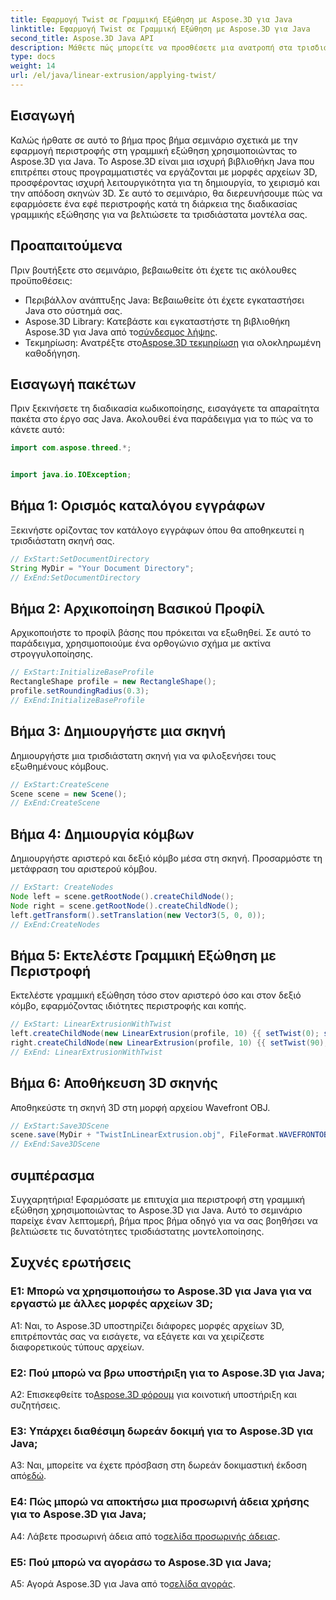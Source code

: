 ```yaml
---
title: Εφαρμογή Twist σε Γραμμική Εξώθηση με Aspose.3D για Java
linktitle: Εφαρμογή Twist σε Γραμμική Εξώθηση με Aspose.3D για Java
second_title: Aspose.3D Java API
description: Μάθετε πώς μπορείτε να προσθέσετε μια ανατροπή στα τρισδιάστατα μοντέλα σας χρησιμοποιώντας το Aspose.3D για Java. Ακολουθήστε τον βήμα προς βήμα οδηγό μας για βελτιωμένα εφέ γραμμικής εξώθησης.
type: docs
weight: 14
url: /el/java/linear-extrusion/applying-twist/
---
```

## Εισαγωγή

Καλώς ήρθατε σε αυτό το βήμα προς βήμα σεμινάριο σχετικά με την εφαρμογή περιστροφής στη γραμμική εξώθηση χρησιμοποιώντας το Aspose.3D για Java. Το Aspose.3D είναι μια ισχυρή βιβλιοθήκη Java που επιτρέπει στους προγραμματιστές να εργάζονται με μορφές αρχείων 3D, προσφέροντας ισχυρή λειτουργικότητα για τη δημιουργία, το χειρισμό και την απόδοση σκηνών 3D. Σε αυτό το σεμινάριο, θα διερευνήσουμε πώς να εφαρμόσετε ένα εφέ περιστροφής κατά τη διάρκεια της διαδικασίας γραμμικής εξώθησης για να βελτιώσετε τα τρισδιάστατα μοντέλα σας.

## Προαπαιτούμενα

Πριν βουτήξετε στο σεμινάριο, βεβαιωθείτε ότι έχετε τις ακόλουθες προϋποθέσεις:

- Περιβάλλον ανάπτυξης Java: Βεβαιωθείτε ότι έχετε εγκαταστήσει Java στο σύστημά σας.
-  Aspose.3D Library: Κατεβάστε και εγκαταστήστε τη βιβλιοθήκη Aspose.3D για Java από το[σύνδεσμος λήψης](https://releases.aspose.com/3d/java/).
-  Τεκμηρίωση: Ανατρέξτε στο[Aspose.3D τεκμηρίωση](https://reference.aspose.com/3d/java/) για ολοκληρωμένη καθοδήγηση.

## Εισαγωγή πακέτων

Πριν ξεκινήσετε τη διαδικασία κωδικοποίησης, εισαγάγετε τα απαραίτητα πακέτα στο έργο σας Java. Ακολουθεί ένα παράδειγμα για το πώς να το κάνετε αυτό:

```java
import com.aspose.threed.*;


import java.io.IOException;
```

## Βήμα 1: Ορισμός καταλόγου εγγράφων

Ξεκινήστε ορίζοντας τον κατάλογο εγγράφων όπου θα αποθηκευτεί η τρισδιάστατη σκηνή σας.

```java
// ExStart:SetDocumentDirectory
String MyDir = "Your Document Directory";
// ExEnd:SetDocumentDirectory
```

## Βήμα 2: Αρχικοποίηση Βασικού Προφίλ

Αρχικοποιήστε το προφίλ βάσης που πρόκειται να εξωθηθεί. Σε αυτό το παράδειγμα, χρησιμοποιούμε ένα ορθογώνιο σχήμα με ακτίνα στρογγυλοποίησης.

```java
// ExStart:InitializeBaseProfile
RectangleShape profile = new RectangleShape();
profile.setRoundingRadius(0.3);
// ExEnd:InitializeBaseProfile
```

## Βήμα 3: Δημιουργήστε μια σκηνή

Δημιουργήστε μια τρισδιάστατη σκηνή για να φιλοξενήσει τους εξωθημένους κόμβους.

```java
// ExStart:CreateScene
Scene scene = new Scene();
// ExEnd:CreateScene
```

## Βήμα 4: Δημιουργία κόμβων

Δημιουργήστε αριστερό και δεξιό κόμβο μέσα στη σκηνή. Προσαρμόστε τη μετάφραση του αριστερού κόμβου.

```java
// ExStart: CreateNodes
Node left = scene.getRootNode().createChildNode();
Node right = scene.getRootNode().createChildNode();
left.getTransform().setTranslation(new Vector3(5, 0, 0));
// ExEnd:CreateNodes
```

## Βήμα 5: Εκτελέστε Γραμμική Εξώθηση με Περιστροφή

Εκτελέστε γραμμική εξώθηση τόσο στον αριστερό όσο και στον δεξιό κόμβο, εφαρμόζοντας ιδιότητες περιστροφής και κοπής.

```java
// ExStart: LinearExtrusionWithTwist
left.createChildNode(new LinearExtrusion(profile, 10) {{ setTwist(0); setSlices(100); }});
right.createChildNode(new LinearExtrusion(profile, 10) {{ setTwist(90); setSlices(100); }});
// ExEnd: LinearExtrusionWithTwist
```

## Βήμα 6: Αποθήκευση 3D σκηνής

Αποθηκεύστε τη σκηνή 3D στη μορφή αρχείου Wavefront OBJ.

```java
// ExStart:Save3DScene
scene.save(MyDir + "TwistInLinearExtrusion.obj", FileFormat.WAVEFRONTOBJ);
// ExEnd:Save3DScene
```

## συμπέρασμα

Συγχαρητήρια! Εφαρμόσατε με επιτυχία μια περιστροφή στη γραμμική εξώθηση χρησιμοποιώντας το Aspose.3D για Java. Αυτό το σεμινάριο παρείχε έναν λεπτομερή, βήμα προς βήμα οδηγό για να σας βοηθήσει να βελτιώσετε τις δυνατότητες τρισδιάστατης μοντελοποίησης.

## Συχνές ερωτήσεις

### Ε1: Μπορώ να χρησιμοποιήσω το Aspose.3D για Java για να εργαστώ με άλλες μορφές αρχείων 3D;

A1: Ναι, το Aspose.3D υποστηρίζει διάφορες μορφές αρχείων 3D, επιτρέποντάς σας να εισάγετε, να εξάγετε και να χειρίζεστε διαφορετικούς τύπους αρχείων.

### Ε2: Πού μπορώ να βρω υποστήριξη για το Aspose.3D για Java;

 A2: Επισκεφθείτε το[Aspose.3D φόρουμ](https://forum.aspose.com/c/3d/18) για κοινοτική υποστήριξη και συζητήσεις.

### Ε3: Υπάρχει διαθέσιμη δωρεάν δοκιμή για το Aspose.3D για Java;

 A3: Ναι, μπορείτε να έχετε πρόσβαση στη δωρεάν δοκιμαστική έκδοση από[εδώ](https://releases.aspose.com/).

### Ε4: Πώς μπορώ να αποκτήσω μια προσωρινή άδεια χρήσης για το Aspose.3D για Java;

 A4: Λάβετε προσωρινή άδεια από το[σελίδα προσωρινής άδειας](https://purchase.aspose.com/temporary-license/).

### Ε5: Πού μπορώ να αγοράσω το Aspose.3D για Java;

 A5: Αγορά Aspose.3D για Java από το[σελίδα αγοράς](https://purchase.aspose.com/buy).